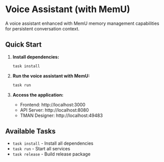 # Voice Assistant (with MemU)

A voice assistant enhanced with MemU memory management capabilities for persistent conversation context.

## Quick Start

1. **Install dependencies:**
   ```bash
   task install
   ```

2. **Run the voice assistant with MemU:**
   ```bash
   task run
   ```

3. **Access the application:**
   - Frontend: http://localhost:3000
   - API Server: http://localhost:8080
   - TMAN Designer: http://localhost:49483

## Available Tasks

- `task install` - Install all dependencies
- `task run` - Start all services
- `task release` - Build release package
